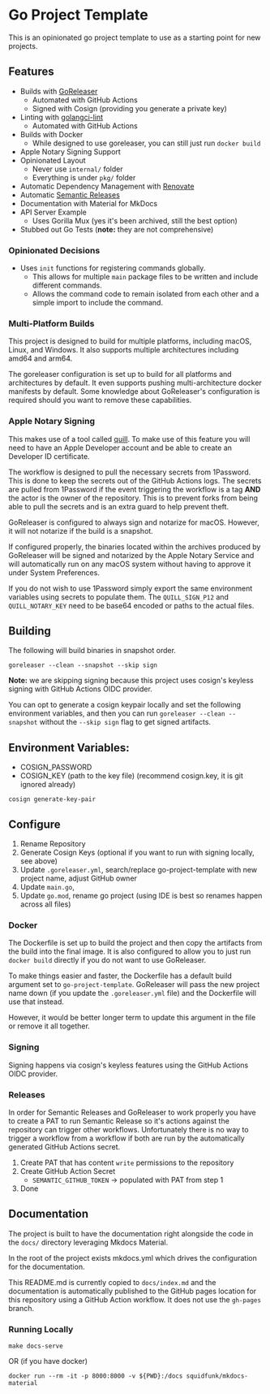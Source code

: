 # Go Project Template

This is an opinionated go project template to use as a starting point for new projects.

## Features

- Builds with [GoReleaser](https://goreleaser.com)
  - Automated with GitHub Actions
  - Signed with Cosign (providing you generate a private key)
- Linting with [golangci-lint](https://golangci-lint.run/)
  - Automated with GitHub Actions
- Builds with Docker
  - While designed to use goreleaser, you can still just run `docker build`
- Apple Notary Signing Support
- Opinionated Layout
  - Never use `internal/` folder
  - Everything is under `pkg/` folder
- Automatic Dependency Management with [Renovate](https://github.com/renovatebot/renovate)
- Automatic [Semantic Releases](https://semantic-release.gitbook.io/)
- Documentation with Material for MkDocs
- API Server Example
  - Uses Gorilla Mux (yes it's been archived, still the best option)
- Stubbed out Go Tests (**note:** they are not comprehensive)

### Opinionated Decisions

- Uses `init` functions for registering commands globally.
  - This allows for multiple `main` package files to be written and include different commands.
  - Allows the command code to remain isolated from each other and a simple import to include the command.

### Multi-Platform Builds

This project is designed to build for multiple platforms, including macOS, Linux, and Windows. It also supports
multiple architectures including amd64 and arm64. 

The goreleaser configuration is set up to build for all platforms and architectures by default. It even supports pushing
multi-architecture docker manifests by default. Some knowledge about GoReleaser's configuration is required should you
want to remove these capabilities.

### Apple Notary Signing

This makes use of a tool called [quill](https://github.com/anchore/quill). To make use of this feature you will need
to have an Apple Developer account and be able to create an Developer ID certificate.

The workflow is designed to pull the necessary secrets from 1Password. This is done to keep the secrets out of the
GitHub Actions logs. The secrets are pulled from 1Password if the event triggering the workflow is a tag **AND** the
actor is the owner of the repository. This is to prevent forks from being able to pull the secrets and is an extra
guard to help prevent theft.

GoReleaser is configured to always sign and notarize for macOS. However, it will not notarize if the build is a snapshot.

If configured properly, the binaries located within the archives produced by GoReleaser will be signed and notarized
by the Apple Notary Service and will automatically run on any macOS system without having to approve it under System
Preferences.

If you do not wish to use 1Password simply export the same environment variables using secrets to populate them. The 
`QUILL_SIGN_P12` and `QUILL_NOTARY_KEY` need to be base64 encoded or paths to the actual files.

## Building

The following will build binaries in snapshot order.

```console
goreleaser --clean --snapshot --skip sign
```

**Note:** we are skipping signing because this project uses cosign's keyless signing with GitHub Actions OIDC provider.

You can opt to generate a cosign keypair locally and set the following environment variables, and then you can run
`goreleaser --clean --snapshot` without the `--skip sign` flag to get signed artifacts.

Environment Variables:
- 
- COSIGN_PASSWORD
- COSIGN_KEY (path to the key file) (recommend cosign.key, it is git ignored already)

```console
cosign generate-key-pair
```

## Configure

1. Rename Repository
2. Generate Cosign Keys (optional if you want to run with signing locally, see above)
3. Update `.goreleaser.yml`, search/replace go-project-template with new project name, adjust GitHub owner
4. Update `main.go`,
5. Update `go.mod`, rename go project (using IDE is best so renames happen across all files)

### Docker

The Dockerfile is set up to build the project and then copy the artifacts from the build into the final image. It is
also configured to allow you to just run `docker build` directly if you do not want to use GoReleaser. 

To make things easier and faster, the Dockerfile has a default build argument set to `go-project-template`. GoReleaser
will pass the new project name down (if you update the `.goreleaser.yml` file) and the Dockerfile will use that instead.

However, it would be better longer term to update this argument in the file or remove it all together.

### Signing

Signing happens via cosign's keyless features using the GitHub Actions OIDC provider.

### Releases

In order for Semantic Releases and GoReleaser to work properly you have to create a PAT to run Semantic Release
so it's actions against the repository can trigger other workflows. Unfortunately there is no way to trigger
a workflow from a workflow if both are run by the automatically generated GitHub Actions secret.

1. Create PAT that has content `write` permissions to the repository
2. Create GitHub Action Secret
   - `SEMANTIC_GITHUB_TOKEN` -> populated with PAT from step 1
3. Done

## Documentation

The project is built to have the documentation right alongside the code in the `docs/` directory leveraging Mkdocs Material.

In the root of the project exists mkdocs.yml which drives the configuration for the documentation.

This README.md is currently copied to `docs/index.md` and the documentation is automatically published to the GitHub
pages location for this repository using a GitHub Action workflow. It does not use the `gh-pages` branch.

### Running Locally

```console
make docs-serve
```

OR (if you have docker)

```console
docker run --rm -it -p 8000:8000 -v ${PWD}:/docs squidfunk/mkdocs-material
```
